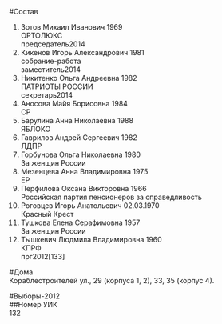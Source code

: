 #Состав  
1. Зотов Михаил Иванович 1969  
    ОРТОЛЮКС  
    председатель2014  
2. Кикенов Игорь Александрович 1981  
    собрание-работа  
    заместитель2014  
3. Никитенко Ольга Андреевна 1982  
    ПАТРИОТЫ РОССИИ  
    секретарь2014  
4. Аносова Майя Борисовна 1984  
    СР  
5. Барулина Анна Николаевна 1988  
    ЯБЛОКО  
6. Гаврилов Андрей Сергеевич 1982  
    ЛДПР  
7. Горбунова Ольга Николаевна 1980  
    За женщин России  
8. Мезенцева Анна Владимировна 1975  
    ЕР  
9. Перфилова Оксана Викторовна 1966  
    Российская партия пенсионеров за справедливость
10. Роговцев Игорь Анатольевич 02.03.1970  
    Красный Крест  
11. Тушкова Елена Серафимовна 1957  
    За женщин России  
12. Тышкевич Людмила Владимировна 1960  
    КПРФ  
    прг2012[133]  
  
#Дома  
Кораблестроителей ул.,     29 (корпуса 1, 2), 33, 35 (корпус 4).  
  
#Выборы-2012  
##Номер УИК  
132  
